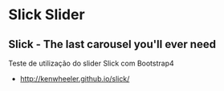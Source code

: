 # Slick Slider
## Slick - The last carousel you'll ever need

Teste de utilização do slider Slick com Bootstrap4
- http://kenwheeler.github.io/slick/
